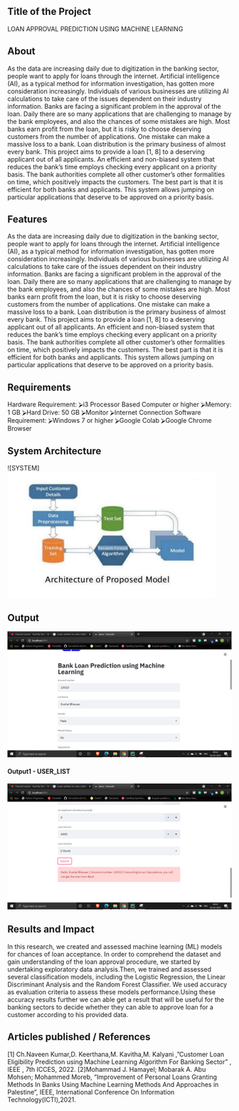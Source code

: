  ## Title of the Project
LOAN APPROVAL PREDICTION USING MACHINE LEARNING
## About
<!--Detailed Description about the project-->
As the data are increasing daily due to digitization in the banking sector, people want to apply for loans through the internet. Artificial intelligence (AI), as a typical method for information investigation, has gotten more consideration increasingly. Individuals of various businesses are utilizing AI calculations to take care of the issues dependent on their industry information. Banks are facing a significant problem in the approval of the loan. Daily there are so many applications that are challenging to manage by the bank employees, and also the chances of some mistakes are high. Most banks earn profit from the loan, but it is risky to choose deserving customers from the number of applications. One mistake can make a massive loss to a bank. Loan distribution is the primary business of almost every bank. This project aims to provide a loan [1, 8] to a deserving applicant out of all applicants. An efficient and non-biased system that reduces the bank’s time employs checking every applicant on a priority basis. The bank authorities complete all other customer’s other formalities on time, which positively impacts the customers. The best part is that it is efficient for both banks and applicants. This system allows jumping on particular applications that deserve to be approved on a priority basis.

## Features
<!--List the features of the project as shown below-->
As the data are increasing daily due to digitization in the banking sector, people want to apply for loans through the internet. Artificial intelligence (AI), as a typical method for information investigation, has gotten more consideration increasingly. Individuals of various businesses are utilizing AI calculations to take care of the issues dependent on their industry information. Banks are facing a significant problem in the approval of the loan. Daily there are so many applications that are challenging to manage by the bank employees, and also the chances of some mistakes are high. Most banks earn profit from the loan, but it is risky to choose deserving customers from the number of applications. One mistake can make a massive loss to a bank. Loan distribution is the primary business of almost every bank. This project aims to provide a loan [1, 8] to a deserving applicant out of all applicants. An efficient and non-biased system that reduces the bank’s time employs checking every applicant on a priority basis. The bank authorities complete all other customer’s other formalities on time, which positively impacts the customers. The best part is that it is efficient for both banks and applicants. This system allows jumping on particular applications that deserve to be approved on a priority basis.

## Requirements
<!--List the requirements of the project as shown below-->
 Hardware Requirement:
⮚i3 Processor Based Computer or higher
⮚Memory: 1 GB
⮚Hard Drive: 50 GB
⮚Monitor
⮚Internet Connection
Software Requirement:
⮚Windows 7 or higher 
⮚Google Colab
⮚Google Chrome Browser


## System Architecture
<!--Embed the system architecture diagram as shown below-->

![SYSTEM]![image](https://github.com/Booshanram/Loan-Approval-prediction/blob/main/Screenshot%202024-03-25%20112138.png)



## Output

<!--Embed the Output picture at respective places as shown below as shown below-->
![OP_1](https://github.com/Booshanram/Loan-Approval-prediction/blob/main/sc1.png)
#### Output1 - USER_LIST

![OP_2](https://github.com/Booshanram/Loan-Approval-prediction/blob/main/sc3.png)



## Results and Impact
<!--Give the results and impact as shown below-->
In this research, we created and assessed machine learning (ML) models for chances of loan acceptance. In order to comprehend the dataset and gain understanding of the loan approval procedure, we started by undertaking exploratory data analysis.Then, we trained and assessed several classification models, including the Logistic Regression, the Linear Discriminant Analysis and the Random Forest Classifier. We used accuracy as  evaluation criteria to assess these models performance.Using these accuracy results further we can able get a result that will be useful for the banking sectors to decide whether they can able to approve loan for a customer according to his provided data.
## Articles published / References
 [1] Ch.Naveen Kumar,D. Keerthana,M. Kavitha,M. Kalyani ,”Customer Loan Eligibility Prediction using Machine Learning Algorithm For Banking Sector” , IEEE , 7th ICCES, 2022. 
[2]Mohammad J. Hamayel; Mobarak A. Abu Mohsen; Mohammed Moreb, “Improvement of Personal Loans Granting Methods In Banks Using Machine Learning Methods And Approaches in Palestine”, IEEE, International Conference On Information Technology(ICTI),2021. 
